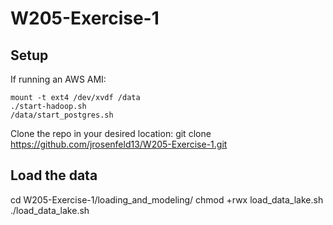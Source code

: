 # W205-Exercise-1

## Setup
If running an AWS AMI:
```
mount -t ext4 /dev/xvdf /data
./start-hadoop.sh
/data/start_postgres.sh
```

Clone the repo in your desired location:
git clone https://github.com/jrosenfeld13/W205-Exercise-1.git

## Load the data
cd W205-Exercise-1/loading_and_modeling/
chmod +rwx load_data_lake.sh
./load_data_lake.sh
